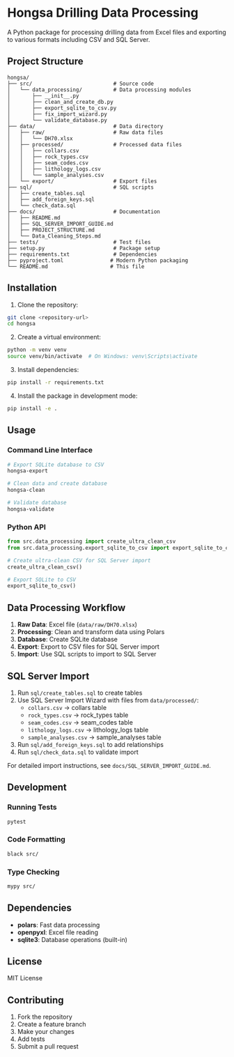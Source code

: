 # Hongsa Drilling Data Processing

A Python package for processing drilling data from Excel files and exporting to various formats including CSV and SQL Server.

## Project Structure

```
hongsa/
├── src/                          # Source code
│   └── data_processing/          # Data processing modules
│       ├── __init__.py
│       ├── clean_and_create_db.py
│       ├── export_sqlite_to_csv.py
│       ├── fix_import_wizard.py
│       └── validate_database.py
├── data/                         # Data directory
│   ├── raw/                      # Raw data files
│   │   └── DH70.xlsx
│   ├── processed/                # Processed data files
│   │   ├── collars.csv
│   │   ├── rock_types.csv
│   │   ├── seam_codes.csv
│   │   ├── lithology_logs.csv
│   │   └── sample_analyses.csv
│   └── export/                   # Export files
├── sql/                          # SQL scripts
│   ├── create_tables.sql
│   ├── add_foreign_keys.sql
│   └── check_data.sql
├── docs/                         # Documentation
│   ├── README.md
│   ├── SQL_SERVER_IMPORT_GUIDE.md
│   ├── PROJECT_STRUCTURE.md
│   └── Data_Cleaning_Steps.md
├── tests/                        # Test files
├── setup.py                      # Package setup
├── requirements.txt              # Dependencies
├── pyproject.toml               # Modern Python packaging
└── README.md                    # This file
```

## Installation

1. Clone the repository:
```bash
git clone <repository-url>
cd hongsa
```

2. Create a virtual environment:
```bash
python -m venv venv
source venv/bin/activate  # On Windows: venv\Scripts\activate
```

3. Install dependencies:
```bash
pip install -r requirements.txt
```

4. Install the package in development mode:
```bash
pip install -e .
```

## Usage

### Command Line Interface

```bash
# Export SQLite database to CSV
hongsa-export

# Clean data and create database
hongsa-clean

# Validate database
hongsa-validate
```

### Python API

```python
from src.data_processing import create_ultra_clean_csv
from src.data_processing.export_sqlite_to_csv import export_sqlite_to_csv

# Create ultra-clean CSV for SQL Server import
create_ultra_clean_csv()

# Export SQLite to CSV
export_sqlite_to_csv()
```

## Data Processing Workflow

1. **Raw Data**: Excel file (`data/raw/DH70.xlsx`)
2. **Processing**: Clean and transform data using Polars
3. **Database**: Create SQLite database
4. **Export**: Export to CSV files for SQL Server import
5. **Import**: Use SQL scripts to import to SQL Server

## SQL Server Import

1. Run `sql/create_tables.sql` to create tables
2. Use SQL Server Import Wizard with files from `data/processed/`:
   - `collars.csv` → collars table
   - `rock_types.csv` → rock_types table
   - `seam_codes.csv` → seam_codes table
   - `lithology_logs.csv` → lithology_logs table
   - `sample_analyses.csv` → sample_analyses table
3. Run `sql/add_foreign_keys.sql` to add relationships
4. Run `sql/check_data.sql` to validate import

For detailed import instructions, see `docs/SQL_SERVER_IMPORT_GUIDE.md`.

## Development

### Running Tests

```bash
pytest
```

### Code Formatting

```bash
black src/
```

### Type Checking

```bash
mypy src/
```

## Dependencies

- **polars**: Fast data processing
- **openpyxl**: Excel file reading
- **sqlite3**: Database operations (built-in)

## License

MIT License

## Contributing

1. Fork the repository
2. Create a feature branch
3. Make your changes
4. Add tests
5. Submit a pull request
